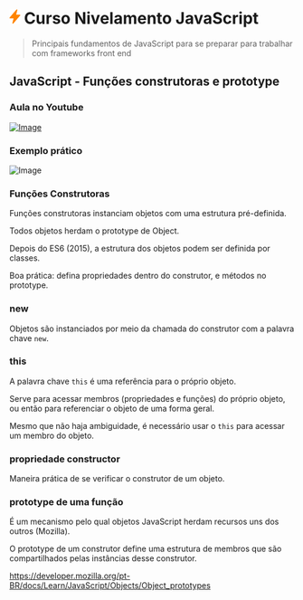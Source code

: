 # ![DevSuperior logo](https://raw.githubusercontent.com/devsuperior/bds-assets/main/ds/devsuperior-logo-small.png) Curso Nivelamento JavaScript

> Principais fundamentos de JavaScript para se preparar para trabalhar com frameworks front end

## JavaScript - Funções construtoras e prototype

### Aula no Youtube

[![Image](https://img.youtube.com/vi/cSFskNH1E5k/mqdefault.jpg "Vídeo no Youtube")](https://youtu.be/cSFskNH1E5k)

### Exemplo prático

![Image](https://raw.githubusercontent.com/devsuperior/curso-nivelamento-javascript/main/img/product.png "Diagrama classe Product")

### Funções Construtoras

Funções construtoras instanciam objetos com uma estrutura pré-definida.

Todos objetos herdam o prototype de Object.

Depois do ES6 (2015), a estrutura dos objetos podem ser definida por classes.

Boa prática: defina propriedades dentro do construtor, e métodos no prototype.

### new

Objetos são instanciados por meio da chamada do construtor com a palavra chave `new`.

### this

A palavra chave `this` é uma referência para o próprio objeto.

Serve para acessar membros (propriedades e funções) do próprio objeto, ou então para referenciar o objeto de uma forma geral.

Mesmo que não haja ambiguidade, é necessário usar o `this` para acessar um membro do objeto.

### propriedade constructor

Maneira prática de se verificar o construtor de um objeto.

### prototype de uma função

É um mecanismo pelo qual objetos JavaScript herdam recursos uns dos outros (Mozilla).

O prototype de um construtor define uma estrutura de membros que são compartilhados pelas instâncias desse construtor.

https://developer.mozilla.org/pt-BR/docs/Learn/JavaScript/Objects/Object_prototypes
